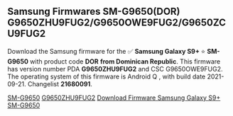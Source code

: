 <h2>Samsung Firmwares SM-G9650(DOR) G9650ZHU9FUG2/G9650OWE9FUG2/G9650ZCU9FUG2</h2>
Download the Samsung firmware for the ✅ <strong>Samsung Galaxy S9+ </strong> ⭐ <strong>SM-G9650</strong> with product code <strong>DOR</strong> <strong> from Dominican Republic</strong>. This firmware has version number PDA <strong>G9650ZHU9FUG2</strong> and CSC G9650OWE9FUG2. The operating system of this firmware is Android Q , with build date 2021-09-21. Changelist <strong>21680091</strong>.


[SM-G9650](https://samfirm.shop/samsung/model/SM-G9650)
[G9650ZHU9FUG2](https://samfirm.shop/samsung/pda/G9650ZHU9FUG2)
[Download Firmware Samsung Galaxy S9+ SM-G9650](https://samfirm.shop/samsung/firmware/458765)
